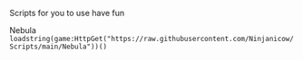 Scripts for you to use have fun


Nebula ```loadstring(game:HttpGet("https://raw.githubusercontent.com/Ninjanicow/Scripts/main/Nebula"))()```
